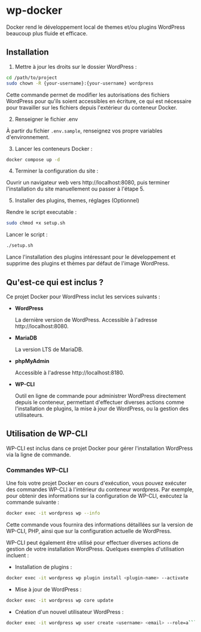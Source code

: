 # wp-docker

Docker rend le développement local de themes et/ou plugins WordPress beaucoup plus fluide et efficace.

## Installation

1. Mettre à jour les droits sur le dossier WordPress :

```bash
cd /path/to/project
sudo chown -R {your-username}:{your-username} wordpress
```

Cette commande permet de modifier les autorisations des fichiers WordPress pour qu'ils soient accessibles en écriture, ce qui est nécessaire pour travailler sur les fichiers depuis l'extérieur du conteneur Docker.

2. Renseigner le fichier .env

À partir du fichier `.env.sample`, renseignez vos propre variables d'environnement.

3. Lancer les conteneurs Docker :

```bash
docker compose up -d
```

4. Terminer la configuration du site :

Ouvrir un navigateur web vers http://localhost:8080, puis terminer l'installation du site manuellement ou passer à l'étape 5.

5. Installer des plugins, themes, réglages (Optionnel)

Rendre le script executable :

```bash
sudo chmod +x setup.sh
```

Lancer le script :

```bash
./setup.sh
```

Lance l'installation des plugins intéressant pour le développement et supprime des plugins et thèmes par défaut de l'image WordPress.

## Qu'est-ce qui est inclus ?

Ce projet Docker pour WordPress inclut les services suivants :

- **WordPress**

  La dernière version de WordPress. Accessible à l'adresse http://localhost:8080.

- **MariaDB**

  La version LTS de MariaDB.

- **phpMyAdmin**

  Accessible à l'adresse http://localhost:8180.

- **WP-CLI**

  Outil en ligne de commande pour administrer WordPress directement depuis le conteneur, permettant d'effectuer diverses actions comme l'installation de plugins, la mise à jour de WordPress, ou la gestion des utilisateurs.

## Utilisation de WP-CLI

WP-CLI est inclus dans ce projet Docker pour gérer l'installation WordPress via la ligne de commande.

### Commandes WP-CLI

Une fois votre projet Docker en cours d'exécution, vous pouvez exécuter des commandes WP-CLI à l'intérieur du conteneur wordpress. Par exemple, pour obtenir des informations sur la configuration de WP-CLI, exécutez la commande suivante :

```bash
docker exec -it wordpress wp --info
```

Cette commande vous fournira des informations détaillées sur la version de WP-CLI, PHP, ainsi que sur la configuration actuelle de WordPress.

WP-CLI peut également être utilisé pour effectuer diverses actions de gestion de votre installation WordPress. Quelques exemples d'utilisation incluent :

- Installation de plugins :

```bash
docker exec -it wordpress wp plugin install <plugin-name> --activate
```

- Mise à jour de WordPress :

```bash
docker exec -it wordpress wp core update
```

- Création d'un nouvel utilisateur WordPress :

````bash
docker exec -it wordpress wp user create <username> <email> --role=a```administrator --user_pass=<password>
````
